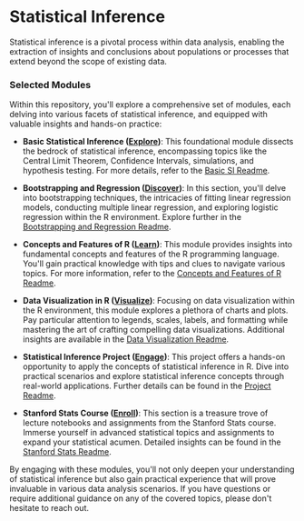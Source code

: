 # Statistical Inference

Statistical inference is a pivotal process within data analysis, enabling the extraction of insights and conclusions about populations or processes that extend beyond the scope of existing data.

### Selected Modules

Within this repository, you'll explore a comprehensive set of modules, each delving into various facets of statistical inference, and equipped with valuable insights and hands-on practice:

- **Basic Statistical Inference ([Explore](./Basic%20SI/))**: This foundational module dissects the bedrock of statistical inference, encompassing topics like the Central Limit Theorem, Confidence Intervals, simulations, and hypothesis testing. For more details, refer to the [Basic SI Readme](./Basic%20SI/Readme.md).

- **Bootstrapping and Regression ([Discover](./Bootstrapping%20and%20Regression/))**: In this section, you'll delve into bootstrapping techniques, the intricacies of fitting linear regression models, conducting multiple linear regression, and exploring logistic regression within the R environment. Explore further in the [Bootstrapping and Regression Readme](./Bootstrapping%20and%20Regression/Readme.md).

- **Concepts and Features of R ([Learn](./Concepts%20and%20Features%20of%20R/))**: This module provides insights into fundamental concepts and features of the R programming language. You'll gain practical knowledge with tips and clues to navigate various topics. For more information, refer to the [Concepts and Features of R Readme](./Concepts%20and%20Features%20of%20R/).

- **Data Visualization in R ([Visualize](./Data%20Visualization/))**: Focusing on data visualization within the R environment, this module explores a plethora of charts and plots. Pay particular attention to legends, scales, labels, and formatting while mastering the art of crafting compelling data visualizations. Additional insights are available in the [Data Visualization Readme](./Data%20Visualization/Readme.md).

- **Statistical Inference Project ([Engage](./Project/))**: This project offers a hands-on opportunity to apply the concepts of statistical inference in R. Dive into practical scenarios and explore statistical inference concepts through real-world applications. Further details can be found in the [Project Readme](./Project/Readme.md).

- **Stanford Stats Course ([Enroll](./Stanford%20Stats%20Notebooks/))**: This section is a treasure trove of lecture notebooks and assignments from the Stanford Stats course. Immerse yourself in advanced statistical topics and assignments to expand your statistical acumen. Detailed insights can be found in the [Stanford Stats Readme](./Stanford%20Stats%20Notebooks/Readme.md).

By engaging with these modules, you'll not only deepen your understanding of statistical inference but also gain practical experience that will prove invaluable in various data analysis scenarios. If you have questions or require additional guidance on any of the covered topics, please don't hesitate to reach out.
